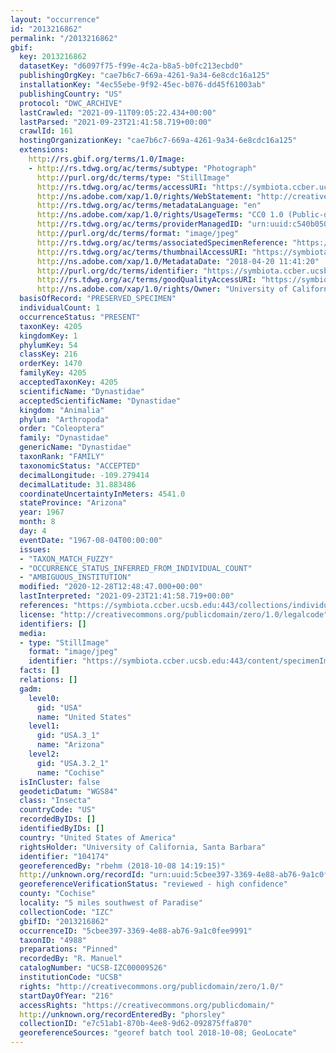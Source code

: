 ```yaml
---
layout: "occurrence"
id: "2013216862"
permalink: "/2013216862"
gbif:
  key: 2013216862
  datasetKey: "d6097f75-f99e-4c2a-b8a5-b0fc213ecbd0"
  publishingOrgKey: "cae7b6c7-669a-4261-9a34-6e8cdc16a125"
  installationKey: "4ec55ebe-9f92-45ec-b076-dd45f61003ab"
  publishingCountry: "US"
  protocol: "DWC_ARCHIVE"
  lastCrawled: "2021-09-11T09:05:22.434+00:00"
  lastParsed: "2021-09-23T21:41:58.719+00:00"
  crawlId: 161
  hostingOrganizationKey: "cae7b6c7-669a-4261-9a34-6e8cdc16a125"
  extensions:
    http://rs.gbif.org/terms/1.0/Image:
    - http://rs.tdwg.org/ac/terms/subtype: "Photograph"
      http://purl.org/dc/terms/type: "StillImage"
      http://rs.tdwg.org/ac/terms/accessURI: "https://symbiota.ccber.ucsb.edu:443/content/specimenImages/UCSB_IZC/UCSB-IZC00009/UCSB-IZC00009526.jpg"
      http://ns.adobe.com/xap/1.0/rights/WebStatement: "http://creativecommons.org/publicdomain/zero/1.0/"
      http://rs.tdwg.org/ac/terms/metadataLanguage: "en"
      http://ns.adobe.com/xap/1.0/rights/UsageTerms: "CC0 1.0 (Public-domain)"
      http://rs.tdwg.org/ac/terms/providerManagedID: "urn:uuid:c540b050-c5c7-4e06-8f51-65d5dd38d02e"
      http://purl.org/dc/terms/format: "image/jpeg"
      http://rs.tdwg.org/ac/terms/associatedSpecimenReference: "https://symbiota.ccber.ucsb.edu:443/collections/individual/index.php?occid=104174"
      http://rs.tdwg.org/ac/terms/thumbnailAccessURI: "https://symbiota.ccber.ucsb.edu:443/content/specimenImages/UCSB_IZC/UCSB-IZC00009/UCSB-IZC00009526_tn.jpg"
      http://ns.adobe.com/xap/1.0/MetadataDate: "2018-04-20 11:41:20"
      http://purl.org/dc/terms/identifier: "https://symbiota.ccber.ucsb.edu:443/content/specimenImages/UCSB_IZC/UCSB-IZC00009/UCSB-IZC00009526.jpg"
      http://rs.tdwg.org/ac/terms/goodQualityAccessURI: "https://symbiota.ccber.ucsb.edu:443/content/specimenImages/UCSB_IZC/UCSB-IZC00009/UCSB-IZC00009526.jpg"
      http://ns.adobe.com/xap/1.0/rights/Owner: "University of California, Santa Barbara"
  basisOfRecord: "PRESERVED_SPECIMEN"
  individualCount: 1
  occurrenceStatus: "PRESENT"
  taxonKey: 4205
  kingdomKey: 1
  phylumKey: 54
  classKey: 216
  orderKey: 1470
  familyKey: 4205
  acceptedTaxonKey: 4205
  scientificName: "Dynastidae"
  acceptedScientificName: "Dynastidae"
  kingdom: "Animalia"
  phylum: "Arthropoda"
  order: "Coleoptera"
  family: "Dynastidae"
  genericName: "Dynastidae"
  taxonRank: "FAMILY"
  taxonomicStatus: "ACCEPTED"
  decimalLongitude: -109.279414
  decimalLatitude: 31.883486
  coordinateUncertaintyInMeters: 4541.0
  stateProvince: "Arizona"
  year: 1967
  month: 8
  day: 4
  eventDate: "1967-08-04T00:00:00"
  issues:
  - "TAXON_MATCH_FUZZY"
  - "OCCURRENCE_STATUS_INFERRED_FROM_INDIVIDUAL_COUNT"
  - "AMBIGUOUS_INSTITUTION"
  modified: "2020-12-28T12:48:47.000+00:00"
  lastInterpreted: "2021-09-23T21:41:58.719+00:00"
  references: "https://symbiota.ccber.ucsb.edu:443/collections/individual/index.php?occid=104174"
  license: "http://creativecommons.org/publicdomain/zero/1.0/legalcode"
  identifiers: []
  media:
  - type: "StillImage"
    format: "image/jpeg"
    identifier: "https://symbiota.ccber.ucsb.edu:443/content/specimenImages/UCSB_IZC/UCSB-IZC00009/UCSB-IZC00009526.jpg"
  facts: []
  relations: []
  gadm:
    level0:
      gid: "USA"
      name: "United States"
    level1:
      gid: "USA.3_1"
      name: "Arizona"
    level2:
      gid: "USA.3.2_1"
      name: "Cochise"
  isInCluster: false
  geodeticDatum: "WGS84"
  class: "Insecta"
  countryCode: "US"
  recordedByIDs: []
  identifiedByIDs: []
  country: "United States of America"
  rightsHolder: "University of California, Santa Barbara"
  identifier: "104174"
  georeferencedBy: "rbehm (2018-10-08 14:19:15)"
  http://unknown.org/recordId: "urn:uuid:5cbee397-3369-4e88-ab76-9a1c0fee9991"
  georeferenceVerificationStatus: "reviewed - high confidence"
  county: "Cochise"
  locality: "5 miles southwest of Paradise"
  collectionCode: "IZC"
  gbifID: "2013216862"
  occurrenceID: "5cbee397-3369-4e88-ab76-9a1c0fee9991"
  taxonID: "4988"
  preparations: "Pinned"
  recordedBy: "R. Manuel"
  catalogNumber: "UCSB-IZC00009526"
  institutionCode: "UCSB"
  rights: "http://creativecommons.org/publicdomain/zero/1.0/"
  startDayOfYear: "216"
  accessRights: "https://creativecommons.org/publicdomain/"
  http://unknown.org/recordEnteredBy: "phorsley"
  collectionID: "e7c51ab1-870b-4ee8-9d62-092875ffa870"
  georeferenceSources: "georef batch tool 2018-10-08; GeoLocate"
---
```

